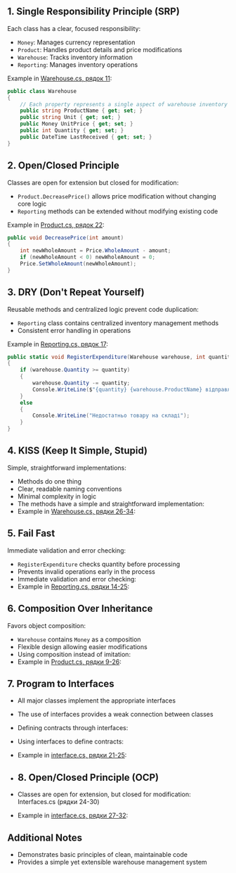 ## 1. Single Responsibility Principle (SRP)
Each class has a clear, focused responsibility:
- `Money`: Manages currency representation
- `Product`: Handles product details and price modifications
- `Warehouse`: Tracks inventory information
- `Reporting`: Manages inventory operations

Example in [Warehouse.cs, рядок 11](https://github.com/Viktor-pixel-scet/Software-design-and-development/blob/main/lab-1/ClassLibrary/Warehouse.cs#L11):
```csharp
public class Warehouse
{
    // Each property represents a single aspect of warehouse inventory
    public string ProductName { get; set; }
    public string Unit { get; set; }
    public Money UnitPrice { get; set; }
    public int Quantity { get; set; }
    public DateTime LastReceived { get; set; }
}
```

## 2. Open/Closed Principle
Classes are open for extension but closed for modification:
- `Product.DecreasePrice()` allows price modification without changing core logic
- `Reporting` methods can be extended without modifying existing code

Example in [Product.cs, рядок 22](https://github.com/Viktor-pixel-scet/Software-design-and-development/blob/main/lab-1/ClassLibrary/Product.cs#L22):
```csharp
public void DecreasePrice(int amount)
{
    int newWholeAmount = Price.WholeAmount - amount;
    if (newWholeAmount < 0) newWholeAmount = 0;
    Price.SetWholeAmount(newWholeAmount);
}
```

## 3. DRY (Don't Repeat Yourself)
Reusable methods and centralized logic prevent code duplication:
- `Reporting` class contains centralized inventory management methods
- Consistent error handling in operations

Example in [Reporting.cs, рядок 17](https://github.com/Viktor-pixel-scet/Software-design-and-development/blob/main/lab-1/ClassLibrary/Reporting.cs#L17):
```csharp
public static void RegisterExpenditure(Warehouse warehouse, int quantity)
{
    if (warehouse.Quantity >= quantity)
    {
        warehouse.Quantity -= quantity;
        Console.WriteLine($"{quantity} {warehouse.ProductName} відправлено");
    }
    else
    {
        Console.WriteLine("Недостатньо товару на складі");
    }
}
```

## 4. KISS (Keep It Simple, Stupid)
Simple, straightforward implementations:
- Methods do one thing
- Clear, readable naming conventions
- Minimal complexity in logic
- The methods have a simple and straightforward implementation:
- Example in [Warehouse.cs, рядки 26-34](https://github.com/Viktor-pixel-scet/Software-design-and-development/blob/main/lab-1/ClassLibrary/Warehouse.cs#L26-34):

## 5. Fail Fast
Immediate validation and error checking:
- `RegisterExpenditure` checks quantity before processing
- Prevents invalid operations early in the process
- Immediate validation and error checking:
- Example in [Reporting.cs, рядки 14-25](https://github.com/Viktor-pixel-scet/Software-design-and-development/blob/main/lab-1/ClassLibrary/Reporting.cs#L14-25):

## 6. Composition Over Inheritance
Favors object composition:
- `Warehouse` contains `Money` as a composition
- Flexible design allowing easier modifications
- Using composition instead of imitation:
- Example in [Product.cs, рядки 9-26](https://github.com/Viktor-pixel-scet/Software-design-and-development/blob/main/lab-1/ClassLibrary/Product.cs#L26-34):

## 7. Program to Interfaces
- All major classes implement the appropriate interfaces
- The use of interfaces provides a weak connection between classes
- Defining contracts through interfaces:
- Using interfaces to define contracts:
- Example in [interface.cs, рядки 21-25](https://github.com/Viktor-pixel-scet/Software-design-and-development/blob/main/lab-1/ClassLibrary/interface.cs#L21-25):

- ## 8. Open/Closed Principle (OCP)
- Classes are open for extension, but closed for modification:
Interfaces.cs (рядки 24-30)
- Example in [interface.cs, рядки 27-32](https://github.com/Viktor-pixel-scet/Software-design-and-development/blob/main/lab-1/ClassLibrary/interface.cs#L27-32):

## Additional Notes
- Demonstrates basic principles of clean, maintainable code
- Provides a simple yet extensible warehouse management system